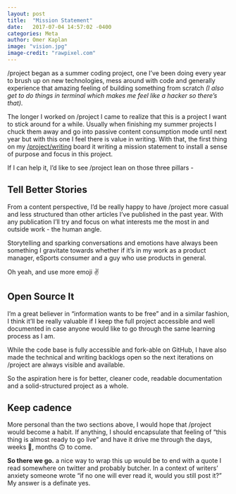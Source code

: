 ```yaml
---
layout: post
title:  "Mission Statement"
date:   2017-07-04 14:57:02 -0400
categories: Meta
author: Omer Kaplan
image: "vision.jpg"
image-credit: "rawpixel.com"
---
```

/project began as a summer coding project, one I’ve been doing every year to brush up on new technologies, mess around with code and generally experience that amazing feeling of building something from scratch *(I also get to do things in terminal which makes me feel like a hacker so there’s that).*

The longer I worked on /project I came to realize that this is a project I want to stick around for a while. Usually when finishing my summer projects I chuck them away and go into passive content consumption mode until next year but with this one I feel there is value in writing. With that, the first thing on my [/project/writing](https://github.com/omerkaplan/project/projects/2) board it writing a mission statement to install a sense of purpose and focus in this project.

If I can help it, I’d like to see /project lean on those three pillars -

## Tell Better Stories
From a content perspective, I’d be really happy to have /project more casual and less structured than other articles I’ve published in the past year. With any publication I’ll try and focus on what interests me the most in and outside work - the human angle.

Storytelling and sparking conversations and emotions have always been something I gravitate towards whether if it’s in my work as a product manager, eSports consumer and a guy who use products in general.

Oh yeah, and use more emoji ✌️

## Open Source It
I’m a great believer in “information wants to be free” and in a similar fashion, I think it’ll be really valuable if I keep the full project accessible and well documented in case anyone would like to go through the same learning process as I am.

While the code base is fully accessible and fork-able on GitHub, I have also made the technical and writing backlogs open so the next iterations on /project are always visible and available.

So the aspiration here is for better, cleaner code, readable documentation and a solid-structured project as a whole.

## Keep cadence
More personal than the two sections above, I would hope that /project would become a habit. If anything, I should encapsulate that feeling of “this thing is almost ready to go live” and have it drive me through the days, weeks 🤔, months 🙃 to come.

**So there we go.**  a nice way to wrap this up would be to end with a quote I read somewhere on twitter and probably butcher. In a context of writers’ anxiety someone wrote “if no one will ever read it, would you still post it?” My answer is a definate yes.
